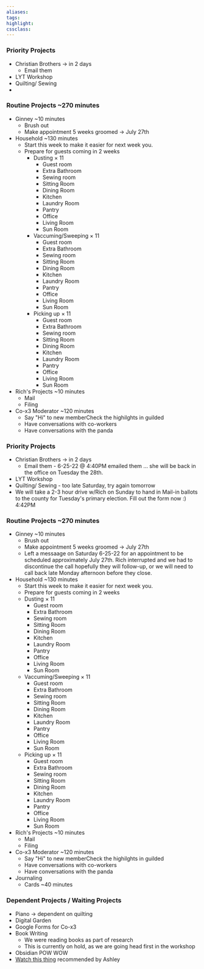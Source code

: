 ```yaml
---
aliases:  
tags:
highlight:  
cssclass:
---
```


### Priority Projects
- Christian Brothers → in 2 days
	- Email them
- LYT Workshop
- Quilting/ Sewing
- 


### Routine Projects ~270 minutes
- Ginney ~10 minutes
	- Brush out 
	- Make appointment 5 weeks groomed → July 27th
- Household ~130 minutes
	- Start this week to make it easier for next week you.
	- Prepare for guests coming in 2 weeks
		- Dusting × 11
			- Guest room
			- Extra Bathroom
			- Sewing room
			- Sitting Room
			- Dining Room
			- Kitchen
			- Laundry Room
			- Pantry
			- Office
			- Living Room
			- Sun Room
		- Vaccuming/Sweeping × 11
			- Guest room
			- Extra Bathroom
			- Sewing room
			- Sitting Room
			- Dining Room
			- Kitchen
			- Laundry Room
			- Pantry
			- Office
			- Living Room
			- Sun Room
		- Picking up × 11
			- Guest room
			- Extra Bathroom
			- Sewing room
			- Sitting Room
			- Dining Room
			- Kitchen
			- Laundry Room
			- Pantry
			- Office
			- Living Room
			- Sun Room
- Rich's Projects ~10 minutes
	- Mail
	- Filing
- Co-x3 Moderator ~120 minutes
	- Say "Hi" to new memberCheck the highilghts in guilded
	- Have conversations with co-workers
	- Have conversations with the panda



### Priority Projects
- Christian Brothers → in 2 days
	- Email them - 6-25-22 @ 4:40PM emailed them ... she will be back in the office on Tuesday the 28th.
- LYT Workshop
- Quilting/ Sewing - too late Saturday, try again tomorrow
- We will take a 2-3 hour drive w/Rich on Sunday to hand in Mail-in ballots to the county for Tuesday's primary election. Fill out the form now :) 4:42PM



### Routine Projects ~270 minutes
- Ginney ~10 minutes
	- Brush out
	- Make appointment 5 weeks groomed → July 27th
	- Left a messaage on Saturday 6-25-22 for an appointment to be scheduled approximately July 27th. Rich interrupted and we had to discontinue the call hopefully they will follow-up, or we will need to call back late Monday afternoon before they close.
- Household ~130 minutes
	- Start this week to make it easier for next week you.
	- Prepare for guests coming in 2 weeks
	- Dusting × 11
		- Guest room
		- Extra Bathroom
		- Sewing room
		- Sitting Room
		- Dining Room
		- Kitchen
		- Laundry Room
		- Pantry
		- Office
		- Living Room
		- Sun Room
	- Vaccuming/Sweeping × 11
		- Guest room
		- Extra Bathroom
		- Sewing room
		- Sitting Room
		- Dining Room
		- Kitchen
		- Laundry Room
		- Pantry
		- Office
		- Living Room
		- Sun Room
	- Picking up × 11
		- Guest room
		- Extra Bathroom
		- Sewing room
		- Sitting Room
		- Dining Room
		- Kitchen
		- Laundry Room
		- Pantry
		- Office
		- Living Room
		- Sun Room
- Rich's Projects ~10 minutes
	- Mail
	- Filing
- Co-x3 Moderator ~120 minutes
	- Say "Hi" to new memberCheck the highilghts in guilded
	- Have conversations with co-workers
	- Have conversations with the panda
- Journaling
	- Cards ~40 minutes


### Dependent Projects / Waiting Projects
- Piano → dependent on quilting
- Digital Garden
- Google Forms for Co-x3
- Book Writing
	- We were reading books as part of research
	- This is currently on hold, as we are going head first in the workshop
- Obsidian POW WOW
- [Watch this thing](https://www.theowlclub.net/category/episodios/primera-temporada/?order=asc) recommended by Ashley
